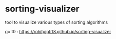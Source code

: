 # sorting-visualizer
tool to visualize various types of sorting algorithms

go t0 : https://rohitpjpti18.github.io/sorting-visualizer
